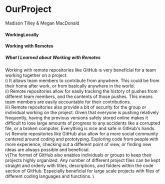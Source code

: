 # OurProject
Madison Tilley
&
Megan MacDonald
#### WorkingLocally


#### Working with Remotes
##### What I Learned about Working with Remotes
Working with remote repositories like GitHub is very beneficial for a team working together on a project. \
i) It allows team members to contribute from anywhere. This could be from their home after work, or from basically anywhere in the world. \
ii) Remote repositories allow for easily tracking the history of pushes from different team members, and the contents of those pushes. This means team members are easily accountable for their contributions. \
iii) Remote repositories also provide a bit of security for the group or individual working on the project. Given that everyone is pushing relatively frequently, having the previous versions safely stored online makes it difficult to lose large amounts of progress to any accidents like a corrupted file, or a broken computer. Everything is nice and safe in GitHub's hands. \
iv) Remote repositories like GitHub also allow for a more social community centered around coding and prototyping. Exploring code from people with more experience, checking out a different point of view, or finding new ideas are always possible and beneficial. \
v)The format of GitHub also enables individuals or groups to keep their projects highly organized. Any number of different project files can be kept straight and orderly with titles, descriptions, and folders within the code section of GitHub. Especially beneficial for large scale projects with files of different coding languages and functions. \
